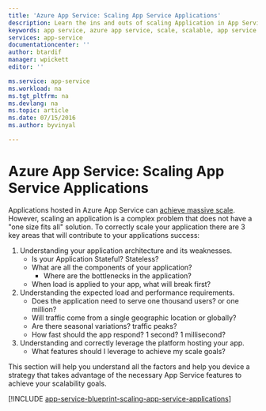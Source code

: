 ```yaml
---
title: 'Azure App Service: Scaling App Service Applications'
description: Learn the ins and outs of scaling Application in App Service.
keywords: app service, azure app service, scale, scalable, app service plan, app service cost
services: app-service
documentationcenter: ''
author: btardif
manager: wpickett
editor: ''

ms.service: app-service
ms.workload: na
ms.tgt_pltfrm: na
ms.devlang: na
ms.topic: article
ms.date: 07/15/2016
ms.author: byvinyal

---
```

# Azure App Service: Scaling App Service Applications
Applications hosted in Azure App Service can [achieve massive scale](https://azure.microsoft.com/blog/canadian-broadcasting-corporation-radio-canada-leverage-azure-for-smooth-election-coverage/).
However, scaling an application is a complex problem that does not have a "one 
size fits all" solution. To correctly scale your application there are 3 key
areas that will contribute to your applications success:

1. Understanding your application architecture and its weaknesses.
   * Is your Application Stateful? Stateless?
   * What are all the components of your application?
     * Where are the bottlenecks in the application?
   * When load is applied to your app, what will break first?
2. Understanding the expected load and performance requirements.
   * Does the application need to serve one thousand users? or one million?
   * Will traffic come from a single geographic location or globally?
   * Are there seasonal variations? traffic peaks?
   * How fast should the app respond? 1 second? 1 millisecond?
3. Understanding and correctly leverage the platform hosting your app.
   * What features should I leverage to achieve my scale goals?

This section will help you understand all the factors and help you device a
strategy that takes advantage of the necessary App Service features to achieve
your scalability goals.

[!INCLUDE [app-service-blueprint-scaling-app-service-applications](../../includes/app-service-blueprint-scaling-app-service-applications.md)]

